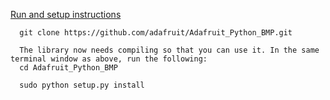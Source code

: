 
[Run and setup instructions](https://thepihut.com/blogs/raspberry-pi-tutorials/18025084-sensors-pressure-temperature-and-altitude-with-the-bmp180)

      git clone https://github.com/adafruit/Adafruit_Python_BMP.git

      The library now needs compiling so that you can use it. In the same terminal window as above, run the following:
      cd Adafruit_Python_BMP

      sudo python setup.py install
